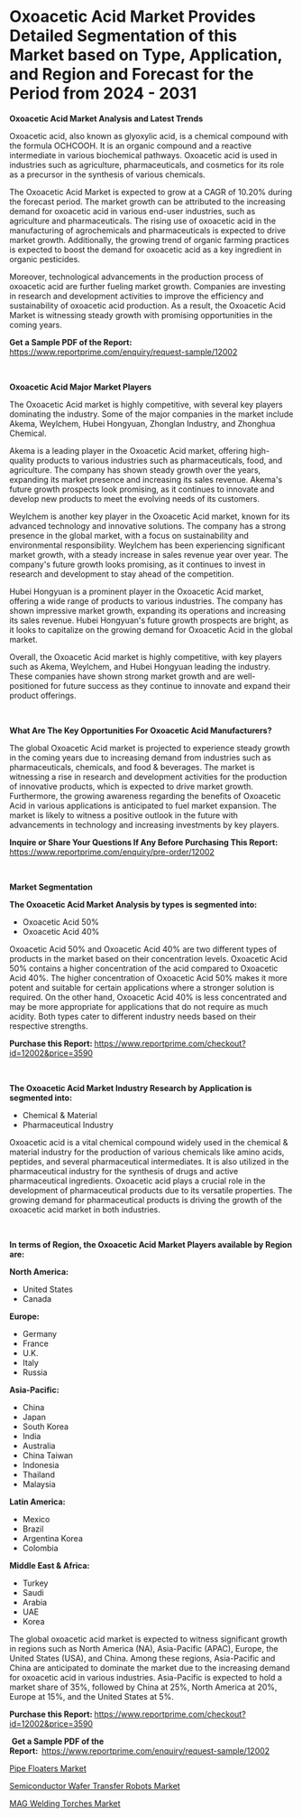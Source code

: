 <p><h1>Oxoacetic Acid Market Provides Detailed Segmentation of this Market based on Type, Application, and Region and Forecast for the Period from 2024 - 2031</h1></p><p><strong>Oxoacetic Acid Market Analysis and Latest Trends</strong></p>
<p><p>Oxoacetic acid, also known as glyoxylic acid, is a chemical compound with the formula OCHCOOH. It is an organic compound and a reactive intermediate in various biochemical pathways. Oxoacetic acid is used in industries such as agriculture, pharmaceuticals, and cosmetics for its role as a precursor in the synthesis of various chemicals.</p><p>The Oxoacetic Acid Market is expected to grow at a CAGR of 10.20% during the forecast period. The market growth can be attributed to the increasing demand for oxoacetic acid in various end-user industries, such as agriculture and pharmaceuticals. The rising use of oxoacetic acid in the manufacturing of agrochemicals and pharmaceuticals is expected to drive market growth. Additionally, the growing trend of organic farming practices is expected to boost the demand for oxoacetic acid as a key ingredient in organic pesticides.</p><p>Moreover, technological advancements in the production process of oxoacetic acid are further fueling market growth. Companies are investing in research and development activities to improve the efficiency and sustainability of oxoacetic acid production. As a result, the Oxoacetic Acid Market is witnessing steady growth with promising opportunities in the coming years.</p></p>
<p><strong>Get a Sample PDF of the Report:&nbsp;</strong> <a href="https://www.reportprime.com/enquiry/request-sample/12002">https://www.reportprime.com/enquiry/request-sample/12002</a></p>
<p>&nbsp;</p>
<p><strong>Oxoacetic Acid Major Market Players</strong></p>
<p><p>The Oxoacetic Acid market is highly competitive, with several key players dominating the industry. Some of the major companies in the market include Akema, Weylchem, Hubei Hongyuan, Zhonglan Industry, and Zhonghua Chemical.</p><p>Akema is a leading player in the Oxoacetic Acid market, offering high-quality products to various industries such as pharmaceuticals, food, and agriculture. The company has shown steady growth over the years, expanding its market presence and increasing its sales revenue. Akema's future growth prospects look promising, as it continues to innovate and develop new products to meet the evolving needs of its customers.</p><p>Weylchem is another key player in the Oxoacetic Acid market, known for its advanced technology and innovative solutions. The company has a strong presence in the global market, with a focus on sustainability and environmental responsibility. Weylchem has been experiencing significant market growth, with a steady increase in sales revenue year over year. The company's future growth looks promising, as it continues to invest in research and development to stay ahead of the competition.</p><p>Hubei Hongyuan is a prominent player in the Oxoacetic Acid market, offering a wide range of products to various industries. The company has shown impressive market growth, expanding its operations and increasing its sales revenue. Hubei Hongyuan's future growth prospects are bright, as it looks to capitalize on the growing demand for Oxoacetic Acid in the global market.</p><p>Overall, the Oxoacetic Acid market is highly competitive, with key players such as Akema, Weylchem, and Hubei Hongyuan leading the industry. These companies have shown strong market growth and are well-positioned for future success as they continue to innovate and expand their product offerings.</p></p>
<p>&nbsp;</p>
<p><strong>What Are The Key Opportunities For Oxoacetic Acid Manufacturers?</strong></p>
<p><p>The global Oxoacetic Acid market is projected to experience steady growth in the coming years due to increasing demand from industries such as pharmaceuticals, chemicals, and food & beverages. The market is witnessing a rise in research and development activities for the production of innovative products, which is expected to drive market growth. Furthermore, the growing awareness regarding the benefits of Oxoacetic Acid in various applications is anticipated to fuel market expansion. The market is likely to witness a positive outlook in the future with advancements in technology and increasing investments by key players.</p></p>
<p><strong>Inquire or Share Your Questions If Any Before Purchasing This Report:</strong> <a href="https://www.reportprime.com/enquiry/pre-order/12002">https://www.reportprime.com/enquiry/pre-order/12002</a></p>
<p>&nbsp;</p>
<p><strong>Market Segmentation</strong></p>
<p><strong>The Oxoacetic Acid Market Analysis by types is segmented into:</strong></p>
<p><ul><li>Oxoacetic Acid 50%</li><li>Oxoacetic Acid 40%</li></ul></p>
<p><p>Oxoacetic Acid 50% and Oxoacetic Acid 40% are two different types of products in the market based on their concentration levels. Oxoacetic Acid 50% contains a higher concentration of the acid compared to Oxoacetic Acid 40%. The higher concentration of Oxoacetic Acid 50% makes it more potent and suitable for certain applications where a stronger solution is required. On the other hand, Oxoacetic Acid 40% is less concentrated and may be more appropriate for applications that do not require as much acidity. Both types cater to different industry needs based on their respective strengths.</p></p>
<p><strong>Purchase this Report:&nbsp;</strong><a href="https://www.reportprime.com/checkout?id=12002&price=3590">https://www.reportprime.com/checkout?id=12002&price=3590</a></p>
<p>&nbsp;</p>
<p><strong>The Oxoacetic Acid Market Industry Research by Application is segmented into:</strong></p>
<p><ul><li>Chemical & Material</li><li>Pharmaceutical Industry</li></ul></p>
<p><p>Oxoacetic acid is a vital chemical compound widely used in the chemical & material industry for the production of various chemicals like amino acids, peptides, and several pharmaceutical intermediates. It is also utilized in the pharmaceutical industry for the synthesis of drugs and active pharmaceutical ingredients. Oxoacetic acid plays a crucial role in the development of pharmaceutical products due to its versatile properties. The growing demand for pharmaceutical products is driving the growth of the oxoacetic acid market in both industries.</p></p>
<p>&nbsp;</p>
<p><strong>In terms of Region, the Oxoacetic Acid Market Players available by Region are:</strong></p>
<p>
    <p> <strong> North America: </strong>
        <ul>
            <li>United States</li>
            <li>Canada</li>
        </ul>
        </p> 
    <p> <strong> Europe: </strong>
        <ul>
            <li>Germany</li>
            <li>France</li>
            <li>U.K.</li>
            <li>Italy</li>
            <li>Russia</li>
        </ul>
        </p> 
    <p> <strong> Asia-Pacific: </strong>
        <ul>
            <li>China</li>
            <li>Japan</li>
            <li>South Korea</li>
            <li>India</li>
            <li>Australia</li>
            <li>China Taiwan</li>
            <li>Indonesia</li>
            <li>Thailand</li>
            <li>Malaysia</li>
        </ul>
        </p> 
    <p> <strong> Latin America: </strong>
        <ul>
            <li>Mexico</li>
            <li>Brazil</li>
            <li>Argentina Korea</li>
            <li>Colombia</li>
        </ul>
        </p> 
    <p> <strong> Middle East & Africa: </strong>
        <ul>
            <li>Turkey</li>
            <li>Saudi</li>
            <li>Arabia</li>
            <li>UAE</li>
            <li>Korea</li>
        </ul>
    </p>
    </p>
<p><p>The global oxoacetic acid market is expected to witness significant growth in regions such as North America (NA), Asia-Pacific (APAC), Europe, the United States (USA), and China. Among these regions, Asia-Pacific and China are anticipated to dominate the market due to the increasing demand for oxoacetic acid in various industries. Asia-Pacific is expected to hold a market share of 35%, followed by China at 25%, North America at 20%, Europe at 15%, and the United States at 5%.</p></p>
<p><strong>Purchase this Report: </strong><a href="https://www.reportprime.com/checkout?id=12002&price=3590">https://www.reportprime.com/checkout?id=12002&price=3590</a></p>
<p>&nbsp;<strong>Get a Sample PDF of the Report:&nbsp;&nbsp;</strong><a href="https://www.reportprime.com/enquiry/request-sample/12002">https://www.reportprime.com/enquiry/request-sample/12002</a></p>
<p><strong></strong></p>
<p><p><a href="https://view.publitas.com/reportprime-1/pipe-floaters-market-size-reflecting-a-forecast-till-2030-market-by-type-by-application-and-by-geography/">Pipe Floaters Market</a></p><p><a href="https://view.publitas.com/reportprime-1/semiconductor-wafer-transfer-robots-market-size-focuses-on-market-dynamics-in-depth-analysis-and-future-projections-of-its-market-forecasted-for-period-from-2023-to-2030/">Semiconductor Wafer Transfer Robots Market</a></p><p><a href="https://view.publitas.com/reportprime-1/mag-welding-torches-market-dynamics-2023-2030-also-about-its-market-trends-projections-and-opportunities/">MAG Welding Torches Market</a></p></p>